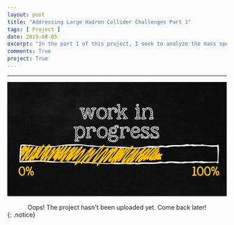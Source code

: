 ```yaml
---
layout: post
title: "Addressing Large Hadron Collider Challenges Part 1"
tags: [ Project ]
date: 2019-08-05
excerpt: "In the part 1 of this project, I seek to analyze the mass spectrum of particle decaying into muon-antimuon (dimuon) pairs and figure out the mass of Z boson by fitting the mixture of 1) Gaussian distribution and 2) flat distribution using scikit-optimise toolkit."
comments: True
project: True
---
```


---

![png](/assets/img/wip.jpg)
<center> Oops! The project hasn't been uploaded yet. Come back later! </center>
{: .notice}
